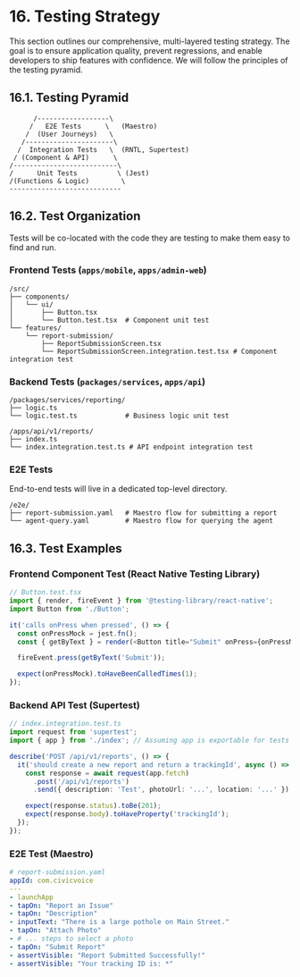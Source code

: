 # 16. Testing Strategy

This section outlines our comprehensive, multi-layered testing strategy. The goal is to ensure application quality, prevent regressions, and enable developers to ship features with confidence. We will follow the principles of the testing pyramid.

## 16.1. Testing Pyramid

```
      /------------------\ 
     /   E2E Tests      \   (Maestro)
    /  (User Journeys)   \ 
   /----------------------\ 
  /  Integration Tests   \  (RNTL, Supertest)
 / (Component & API)      \ 
/--------------------------\ 
/      Unit Tests          \ (Jest)
/(Functions & Logic)        \ 
----------------------------
```

## 16.2. Test Organization

Tests will be co-located with the code they are testing to make them easy to find and run.

### Frontend Tests (`apps/mobile`, `apps/admin-web`)
```
/src/
├── components/
│   └── ui/
│       ├── Button.tsx
│       └── Button.test.tsx  # Component unit test
└── features/
    └── report-submission/
        ├── ReportSubmissionScreen.tsx
        └── ReportSubmissionScreen.integration.test.tsx # Component integration test
```

### Backend Tests (`packages/services`, `apps/api`)
```
/packages/services/reporting/
├── logic.ts
└── logic.test.ts            # Business logic unit test

/apps/api/v1/reports/
├── index.ts
└── index.integration.test.ts # API endpoint integration test
```

### E2E Tests
End-to-end tests will live in a dedicated top-level directory.
```
/e2e/
├── report-submission.yaml   # Maestro flow for submitting a report
└── agent-query.yaml         # Maestro flow for querying the agent
```

## 16.3. Test Examples

### Frontend Component Test (React Native Testing Library)
```typescript
// Button.test.tsx
import { render, fireEvent } from '@testing-library/react-native';
import Button from './Button';

it('calls onPress when pressed', () => {
  const onPressMock = jest.fn();
  const { getByText } = render(<Button title="Submit" onPress={onPressMock} />);

  fireEvent.press(getByText('Submit'));

  expect(onPressMock).toHaveBeenCalledTimes(1);
});
```

### Backend API Test (Supertest)
```typescript
// index.integration.test.ts
import request from 'supertest';
import { app } from './index'; // Assuming app is exportable for tests

describe('POST /api/v1/reports', () => {
  it('should create a new report and return a trackingId', async () => {
    const response = await request(app.fetch)
      .post('/api/v1/reports')
      .send({ description: 'Test', photoUrl: '...', location: '...' });

    expect(response.status).toBe(201);
    expect(response.body).toHaveProperty('trackingId');
  });
});
```

### E2E Test (Maestro)
```yaml
# report-submission.yaml
appId: com.civicvoice
---
- launchApp
- tapOn: "Report an Issue"
- tapOn: "Description"
- inputText: "There is a large pothole on Main Street."
- tapOn: "Attach Photo"
- # ... steps to select a photo
- tapOn: "Submit Report"
- assertVisible: "Report Submitted Successfully!"
- assertVisible: "Your tracking ID is: *"
```
